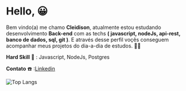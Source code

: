 # Hello, :grinning:

Bem vindo(a) me chamo **Cleidison**, atualmente estou estudando desenvolvimento **Back-end** com as techs **( javascript, nodeJs, api-rest, banco de dados, sql, git )**. E através desse perfil voçês conseguem acompanhar meus projetos do dia-a-dia de estudos. :technologist:

**Hard Skill** :muscle: : Javascript, NodeJs, Postgres

**Contato** :telephone: :[Linkedin](https://www.linkedin.com/in/cleidison-soares-230161109/) 

![Top Langs](https://github-readme-stats.vercel.app/api/top-langs/?username=Cleidison-Soares&layout=compact)

